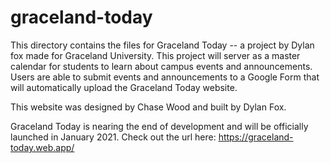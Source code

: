 # graceland-today

This directory contains the files for Graceland Today -- a project by Dylan fox made for Graceland University. This project will server as a master calendar for students to learn about campus events and announcements. Users are able to submit events and announcements to a Google Form that will automatically upload the Graceland Today website.

This website was designed by Chase Wood and built by Dylan Fox.

Graceland Today is nearing the end of development and will be officially launched in January 2021. Check out the url here: https://graceland-today.web.app/
